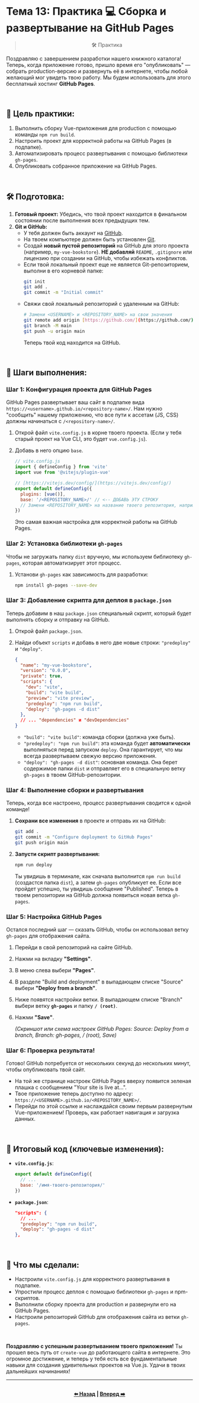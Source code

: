 # Тема 13: Практика 💻 Сборка и развертывание на GitHub Pages

> <p align=center> 🛠️ Практика </p>


Поздравляю с завершением разработки нашего книжного каталога! Теперь, когда приложение готово, пришло время его "опубликовать" — собрать production-версию и развернуть её в интернете, чтобы любой желающий мог увидеть твою работу. Мы будем использовать для этого бесплатный хостинг **GitHub Pages**.

<br>

## 🎯 Цель практики:

1.  Выполнить сборку Vue-приложения для production с помощью команды `npm run build`.
2.  Настроить проект для корректной работы на GitHub Pages (в подпапке).
3.  Автоматизировать процесс развертывания с помощью библиотеки `gh-pages`.
4.  Опубликовать собранное приложение на GitHub Pages.

<br>

## 🛠️ Подготовка:

1.  **Готовый проект:** Убедись, что твой проект находится в финальном состоянии после выполнения всех предыдущих тем.
2.  **Git и GitHub:**
    * У тебя должен быть аккаунт на [GitHub](https://github.com/).
    * На твоем компьютере должен быть установлен [Git](https://git-scm.com/downloads).
    * Создай **новый пустой репозиторий** на GitHub для этого проекта (например, `my-vue-bookstore`). **НЕ добавляй** `README`, `.gitignore` или лицензию при создании на GitHub, чтобы избежать конфликтов.
    * Если твой локальный проект еще не является Git-репозиторием, выполни в его корневой папке:
        ```bash
        git init
        git add .
        git commit -m "Initial commit"
        ```
    * Свяжи свой локальный репозиторий с удаленным на GitHub:
        ```bash
        # Замени <USERNAME> и <REPOSITORY_NAME> на свои значения
        git remote add origin [https://github.com/](https://github.com/)<USERNAME>/<REPOSITORY_NAME>.git
        git branch -M main
        git push -u origin main
        ```
        Теперь твой код находится на GitHub.

<br>

## 🚀 Шаги выполнения:

### Шаг 1: Конфигурация проекта для GitHub Pages

GitHub Pages развертывает ваш сайт в подпапке вида `https://<username>.github.io/<repository-name>/`. Нам нужно "сообщить" нашему приложению, что все пути к ассетам (JS, CSS) должны начинаться с `/<repository-name>/`.

1.  Открой файл `vite.config.js` в корне твоего проекта. (Если у тебя старый проект на Vue CLI, это будет `vue.config.js`).
2.  Добавь в него опцию `base`.

    ```javascript
    // vite.config.js
    import { defineConfig } from 'vite'
    import vue from '@vitejs/plugin-vue'

    // [https://vitejs.dev/config/](https://vitejs.dev/config/)
    export default defineConfig({
      plugins: [vue()],
      base: '/<REPOSITORY_NAME>/' // <-- ДОБАВЬ ЭТУ СТРОКУ
      // Замени <REPOSITORY_NAME> на название твоего репозитория, например, '/my-vue-bookstore/'
    })
    ```
    Это самая важная настройка для корректной работы на GitHub Pages.

### Шаг 2: Установка библиотеки `gh-pages`

Чтобы не загружать папку `dist` вручную, мы используем библиотеку `gh-pages`, которая автоматизирует этот процесс.

1.  Установи `gh-pages` как зависимость для разработки:
    ```bash
    npm install gh-pages --save-dev
    ```

### Шаг 3: Добавление скрипта для деплоя в `package.json`

Теперь добавим в наш `package.json` специальный скрипт, который будет выполнять сборку и отправку на GitHub.

1.  Открой файл `package.json`.
2.  Найди объект `scripts` и добавь в него две новые строки: `"predeploy"` и `"deploy"`.

    ```json
    {
      "name": "my-vue-bookstore",
      "version": "0.0.0",
      "private": true,
      "scripts": {
        "dev": "vite",
        "build": "vite build",
        "preview": "vite preview",
        "predeploy": "npm run build",
        "deploy": "gh-pages -d dist"
      },
      // ... "dependencies" и "devDependencies"
    }
    ```
    * `"build": "vite build"`: команда сборки (должна уже быть).
    * `"predeploy": "npm run build"`: эта команда будет **автоматически** выполняться перед запуском `deploy`. Она гарантирует, что мы всегда развертываем свежую версию приложения.
    * `"deploy": "gh-pages -d dist"`: основная команда. Она берет содержимое папки `dist` и отправляет его в специальную ветку `gh-pages` в твоем GitHub-репозитории.

### Шаг 4: Выполнение сборки и развертывания

Теперь, когда все настроено, процесс развертывания сводится к одной команде!

1.  **Сохрани все изменения** в проекте и отправь их на GitHub:
    ```bash
    git add .
    git commit -m "Configure deployment to GitHub Pages"
    git push origin main
    ```
2.  **Запусти скрипт развертывания:**
    ```bash
    npm run deploy
    ```
    Ты увидишь в терминале, как сначала выполнится `npm run build` (создастся папка `dist`), а затем `gh-pages` опубликует ее. Если все пройдет успешно, ты увидишь сообщение "Published".
    Теперь в твоем репозитории на GitHub должна появиться новая ветка `gh-pages`.

### Шаг 5: Настройка GitHub Pages

Остался последний шаг — сказать GitHub, чтобы он использовал ветку `gh-pages` для отображения сайта.

1.  Перейди в свой репозиторий на сайте GitHub.
2.  Нажми на вкладку **"Settings"**.
3.  В меню слева выбери **"Pages"**.
4.  В разделе "Build and deployment" в выпадающем списке "Source" выбери **"Deploy from a branch"**.
5.  Ниже появятся настройки ветки. В выпадающем списке "Branch" выбери ветку **`gh-pages`** и папку **`/ (root)`**.
6.  Нажми **"Save"**.

    *(Скриншот или схема настроек GitHub Pages: Source: Deploy from a branch, Branch: gh-pages, / (root), Save)*

### Шаг 6: Проверка результата!

Готово! GitHub потребуется от нескольких секунд до нескольких минут, чтобы опубликовать твой сайт.
* На той же странице настроек GitHub Pages вверху появится зеленая плашка с сообщением "Your site is live at...".
* Твое приложение теперь доступно по адресу: `https://<USERNAME>.github.io/<REPOSITORY_NAME>/`.
* Перейди по этой ссылке и наслаждайся своим первым развернутым Vue-приложением! Проверь, как работает навигация и загрузка данных.

<br>

## 📝 Итоговый код (ключевые изменения):

* **`vite.config.js`**:
    ```javascript
    export default defineConfig({
      // ...
      base: '/имя-твоего-репозитория/'
    })
    ```
* **`package.json`**:
    ```json
    "scripts": {
      // ...
      "predeploy": "npm run build",
      "deploy": "gh-pages -d dist"
    },
    ```

<br>

## 🤔 Что мы сделали:

* Настроили `vite.config.js` для корректного развертывания в подпапке.
* Упростили процесс деплоя с помощью библиотеки `gh-pages` и npm-скриптов.
* Выполнили сборку проекта для production и развернули его на GitHub Pages.
* Настроили репозиторий GitHub для отображения сайта из ветки `gh-pages`.

<br>

**Поздравляю с успешным развертыванием твоего приложения!** Ты прошел весь путь от `create-vue` до работающего сайта в интернете. Это огромное достижение, и теперь у тебя есть все фундаментальные навыки для создания удивительных проектов на Vue.js. Удачи в твоих дальнейших начинаниях!


---


<div align=center style="display:flex;justify-content:center;"> 

**[⬅️ Назад](./THEORY.md) | [Вперед ➡️](./TASK.md)** 

</div>
